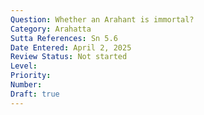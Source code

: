 ```yaml
---
Question: Whether an Arahant is immortal?
Category: Arahatta
Sutta References: Sn 5.6
Date Entered: April 2, 2025
Review Status: Not started
Level: 
Priority: 
Number: 
Draft: true
---
```

